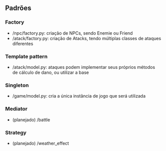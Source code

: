 ## Padrões

### Factory
- /npc/factory.py: criação de NPCs, sendo Enemie ou Friend
- /atack/factory.py: criação de Atacks, tendo múltiplas classes de ataques diferentes

### Template pattern
- /atack/model.py: ataques podem implementar seus próprios métodos de cálculo de dano, ou utilizar a base

### Singleton
- /game/model.py: cria a única instância de jogo que será utilizada

### Mediator
- (planejado) /battle

### Strategy
- (planejado) /weather_effect